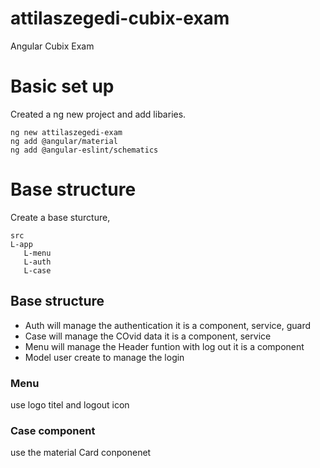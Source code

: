 # attilaszegedi-cubix-exam
 Angular Cubix Exam

# Basic set up
Created a ng new project and add libaries.
```
ng new attilaszegedi-exam
ng add @angular/material
ng add @angular-eslint/schematics
```

# Base structure

Create a base sturcture,
```
src
L-app
   L-menu
   L-auth
   L-case

```
## Base structure

- Auth will manage the authentication it is a component, service, guard
- Case will manage the COvid data it is a component, service
- Menu will manage the Header funtion with log out it is a component
- Model user create to manage the login 

### Menu
use logo titel and logout icon
### Case component
use the material Card conponenet